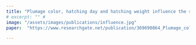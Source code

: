 ```yaml
---
title: "Plumage color, hatching day and hatching weight influence the survivability up to sexual maturity in japanese quails"
# excerpt: "" #
image: "/assets/images/publications/influence.jpg"
paper:  "https://www.researchgate.net/publication/369690864_Plumage_color_hatching_day_and_hatching_weight_influence_the_survivability_up_to_sexual_maturity_in_japanese_quails"

---
```

